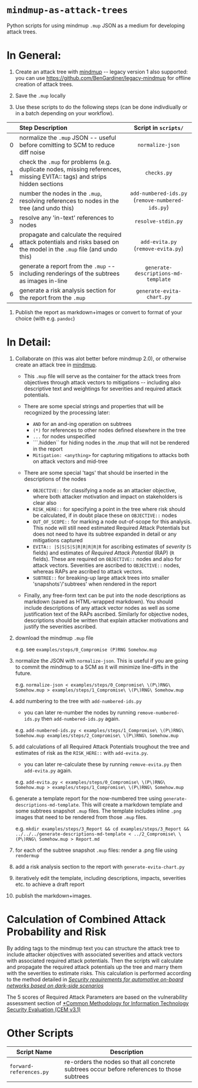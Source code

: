 # ```mindmup-as-attack-trees```

Python scripts for using mindmup `.mup` JSON as a medium for developing attack trees.

# In General:

1. Create an attack tree with [mindmup](https://app.mindmup.com/map/new/) -- legacy version 1 also supported: you can use https://github.com/BenGardiner/legacy-mindmup for offline creation of attack trees.

1. Save the `.mup` locally

1. Use these scripts to do the following steps (can be done indivdiually or in a batch depending on your workflow).

|    | Step Description                                                                                                       | Script in `scripts/` |
|---:|:-----------------------------------------------------------------------------------------------------------------------|:------:|
|   0| normalize the `.mup` JSON -- useful before comitting to SCM to reduce diff noise                                       |```normalize-json```|
|   1| check the `.mup` for problems (e.g. duplicate nodes, missing references, missing EVITA:: tags) and strips hidden sections                         |```checks.py``` |
|   2| number the nodes in the `.mup`, resolving references to nodes in the tree (and undo this)                              |```add-numbered-ids.py``` (```remove-numbered-ids.py```) |
|   3| resolve any 'in-text' references to nodes                                                                              |```resolve-stdin.py``` |
|   4| propagate and calculate the required attack potentials and risks based on the model in the `.mup` file (and undo this) |```add-evita.py``` (```remove-evita.py```) |
|   5| generate a report from the `.mup` -- including renderings of the subtrees as images in-line                            |```generate-descriptions-md-template``` |
|   6| generate a risk analysis section for the report from the `.mup`                                                        |```generate-evita-chart.py``` |

1. Publish the report as markdown+images or convert to format of your choice (with e.g. `pandoc`)

# In Detail:

1. Collaborate on (this was alot better before mindmup 2.0), or otherwise create an attack tree in [mindmup](https://app.mindmup.com/map/new/).
    * This `.mup` file will serve as the container for the attack trees from objectives through attack vectors to mitigations -- including also descriptive text and weightings for severities and required attack potentials.
    * There are some special strings and properties that will be recognized by the processing later:
        * ```AND``` for an and-ing operation on subtrees
        * ```(*)``` for references to other nodes defined elsewhere in the tree
        * ```...``` for nodes unspecified
        * ```.hidden`` for hiding nodes in the .mup that will not be rendered in the report
        * ```Mitigation: <anything>``` for capturing mitigations to attacks both on attack vectors and mid-tree

    * There are some special 'tags' that should be inserted in the descriptions of the nodes
        * ```OBJECTIVE::``` for classifying a node as an attacker objective, where both attacker motivation and impact on stakeholders is clear also
        * ```RISK_HERE::``` for specifying a point in the tree where risk should be calculated, if in doubt place these on `OBJECTIVE::` nodes
        * ```OUT_OF_SCOPE::``` for marking a node out-of-scope for this analysis. This node will still need estimated Required Attack Potentials but does not need to have its subtree expanded in detail or any mitigations captured
        * ```EVITA:: |S|S|S|S|R|R|R|R|R``` for ascribing estimates of *severity* (`S` fields) and estimates of *Required Attack Potential* (RAP) (`R` fields). These are required on `OBJECTIVE::` nodes and also for attack vectors. Severities are ascribed to `OBJECTIVE::` nodes, whereas RAPs are ascribed to attack vectors.
        * ```SUBTREE::``` for breaking-up large attack trees into smaller 'snapshots'/'subtrees' when rendered in the report

    * Finally, any free-form text can be put into the node descriptions as markdown (saved as HTML-wrapped markdown). You should include descriptions of any attack vector nodes as well as some justification text of the RAPs ascribed. Similarly for objective nodes, descriptions should be written that explain attacker motivations and justify the severities ascribed.

1. download the mindmup ```.mup``` file

    e.g. see ```examples/steps/0_Compromise (P)RNG Somehow.mup```

1. normalize the JSON with ```normalize-json```. This is useful if you are going to commit the mindmup to a SCM as it will minimize line-diffs in the future.

    e.g. ```normalize-json < examples/steps/0_Compromise\ \(P\)RNG\ Somehow.mup > examples/steps/1_Compromise\ \(P\)RNG\ Somehow.mup```

1. add numbering to the tree with ```add-numbered-ids.py```
    * you can later re-number the nodes by running ```remove-numbered-ids.py``` then ```add-numbered-ids.py``` again.

    e.g. ```add-numbered-ids.py < examples/steps/1_Compromise\ \(P\)RNG\ Somehow.mup examples/steps/2_Compromise\ \(P\)RNG\ Somehow.mup```

1. add calculations of all Required Attack Potentials troughout the tree and estimates of risk as the `RISK_HERE::` with ```add-evita.py```.
    * you can later re-calculate these by running ```remove-evita.py``` then ```add-evita.py``` again.

    e.g. ```add-evita.py < examples/steps/0_Compromise\ \(P\)RNG\ Somehow.mup > examples/steps/1_Compromise\ \(P\)RNG\ Somehow.mup```

1. generate a template report for the now-numbered tree using ```generate-descriptions-md-template```. This will create a markdown template and some subtrees snapshot ```.mup``` files. The template includes inline ```.png``` images that need to be rendered from those ```.mup``` files.

    e.g. ```mkdir examples/steps/3_Report && cd examples/steps/3_Report && ../../../generate-descriptions-md-template < ../2_Compromise\ \(P\)RNG\ Somehow.mup > Report.md```

1. for each of the subtree snapshot ```.mup``` files: render a .png file using ```rendermup```

1. add a risk analysis section to the report with ```generate-evita-chart.py```

1. iteratively edit the template, including descriptions, impacts, severities etc. to achieve a draft report

1. publish the markdown+images.

# Calculation of Combined Attack Probability and Risk

By adding tags to the mindmup text you can structure the attack tree to include attacker objectives with associated severities and attack vectors with associated required attack potentials. Then the scripts will calculate and propagate the required attack potentials up the tree and marry them with the severities to estimate risks. This calculation is performed according to the method detailed in [*Security requirements for automotive on-board networks based on dark-side scenarios*](https://rieke.link/EVITAD2.3v1.1.pdf)

The 5 scores of Required Attack Parameters are based on the vulnerability assessment section of [*Common Methodology for Information Technology Security Evaluation (CEM v3.1)](https://www.commoncriteriaportal.org/files/ccfiles/CEMV3.1R3.pdf) 

# Other Scripts

| Script Name | Description |
|-------------|-------------|
| `forward-references.py` | re-orders the nodes so that all concrete subtrees occur before references to those subtrees |
